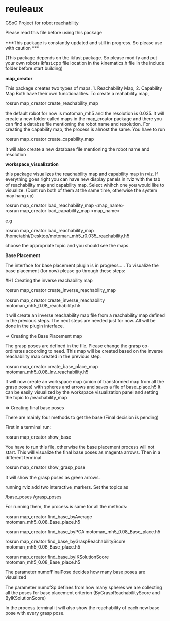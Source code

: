 # reuleaux
GSoC Project for robot reachability

Please read this file before using this package

***This package is constantly updated and still in progress. So please use with caution ***

(This package depends on the ikfast package. So please modify and put your own robots ikfast.cpp file location in the kinematics.h file in the include folder before start building)

__map_creator__ 

This package creates two types of maps. 1. Reachability Map, 2. Capability Map
Both have their own functionalities. To create a reahability map,

rosrun map_creator create_reachability_map

the default robot for now is motoman_mh5 and the resolution is 0.035. It will create a new folder called maps in the map_creator package and there you can find a databse file mentioning the robot name and resolution.
For creating the capability map, the process is almost the same. You have to run

rosrun map_creator create_capability_map

It will also create a new database file mentioning the robot name and resolution

__workspace_visualization__

this package visualizes the reachability map and capability map in rviz. If everything goes right you can have new display panels in rviz with the tab of reachability map and capability map. Select whihch one you would like to visualize. (Dont run both of them at the same time, otherwise the system may hang up)

rosrun map_creator load_reachability_map <map location><map_name>  
rosrun map_creator load_capability_map <map location><map_name> 

e.g

rosrun map_creator load_reachability_map /home/abhi/Desktop/motoman_mh5_r0.035_reachability.h5

choose the appropriate topic and you should see the maps.



__Base Placement__

The interface for base placement plugin is in progress.....
To visualize the base placement (for now) please go through these steps:

#H1 Creating the inverse reachability map

rosrun map_creator create_inverse_reachability_map <reachability map name>

rosrun map_creator create_inverse_reachability motoman_mh5_0.08_reachability.h5

it will create an inverse reachability map file from a reachability map defined in the previous steps. The next steps are needed just for now. All will be done in the plugin interface.

=> Creating the Base Placement map

The grasp poses are defined in the file. Please change the grasp co-ordinates according to need. This map will be created based on the inverse reachability map created in the previous step.

rosrun map_creator create_base_place_map motoman_mh5_0.08_Inv_reachability.h5

It will now create an workspace map (union of transformed map from all the grasp poses) with spheres and arrows and saves a file of base_place.h5 It can be easily visualized by the workspace visualization panel and setting the topic to /reachability_map

=> Creating final base poses

There are mainly four methods to get the base (Final decision is pending)

First in a terminal run:

rosrun map_creator show_base

You have to run this file, otherwise the base placement process will not start. This will visualize the final base poses as magenta arrows. Then in a different terminal

rosrun map_creator show_grasp_pose

It will show the grasp poses as green arrows.

running rviz add two interactive_markers. Set the topics as

/base_poses
/grasp_poses

For running them, the process is same for all the methods:

rosrun map_creator find_base_byAverage motoman_mh5_0.08_Base_place.h5

rosrun map_creator find_base_byPCA motoman_mh5_0.08_Base_place.h5

rosrun map_creator find_base_byGraspReachabilityScore motoman_mh5_0.08_Base_place.h5

rosrun map_creator find_base_byIKSolutionScore motoman_mh5_0.08_Base_place.h5


The parameter numofFinalPose decides how many base poses are visualized 

The parameter numofSp defines from how many spheres we are collecting all the poses for base placement criterion (ByGraspReachabilityScore and ByIKSolutionScore)

In the process terminal it will also show the reachability of each new base pose with every grasp pose.




















